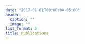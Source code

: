 ```yaml
---
date: "2017-01-01T00:00:00-05:00"
header:
  caption: ""
  image: ""
list_format: 3
title: Publications
---
```


